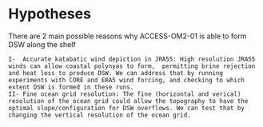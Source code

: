 # Hypotheses

There are 2 main possible reasons why ACCESS-OM2-01 is able to form DSW along the shelf

    I-  Accurate katabatic wind depiction in JRA55: High resolution JRA55 winds can allow coastal polynyas to form,  permitting brine rejection and heat loss to produce DSW. We can address that by running experiments with CORE and ERA5 wind forcing, and checking to which extent DSW is formed in these runs. 
    II- Fine ocean grid resolution: The fine (horizontal and verical) resolution of the ocean grid could allow the topography to have the optimal slope/configuration for DSW overflows. We can test that by changing the vertical resolution of the ocean grid.
